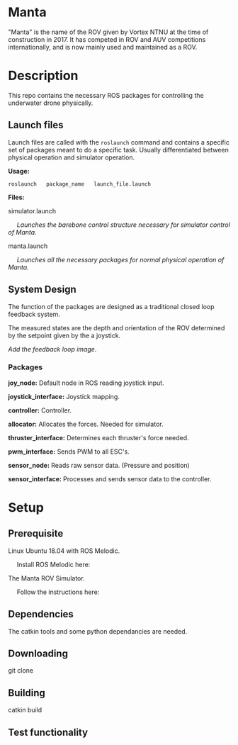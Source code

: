 # Manta
"Manta" is the name of the ROV given by Vortex NTNU at the time of construction in 2017.
It has competed in ROV and AUV competitions internationally, and is now mainly used and maintained as a ROV.

# Description
This repo contains the necessary ROS packages for controlling the underwater drone physically.

## Launch files
Launch files are called with the `roslaunch` command and contains a specific set of packages meant to do a specific task. Usually differentiated between physical operation and simulator operation.


**Usage:**

`roslaunch   package_name   launch_file.launch`

**Files:**

simulator.launch

&nbsp;&nbsp;&nbsp;&nbsp; *Launches the barebone control structure necessary for simulator control of Manta.*
  
manta.launch

&nbsp;&nbsp;&nbsp;&nbsp; *Launches all the necessary packages for normal physical operation of Manta.*

## System Design

The function of the packages are designed as a traditional closed loop feedback system.

The measured states are the depth and orientation of the ROV determined by the setpoint given by the a joystick.

*Add the feedback loop image*.

### Packages

**joy_node:** Default node in ROS reading joystick input.

**joystick_interface:** Joystick mapping.

**controller:** Controller.

**allocator:** Allocates the forces. Needed for simulator.

**thruster_interface:** Determines each thruster's force needed.

**pwm_interface:** Sends PWM to all ESC's.

**sensor_node:** Reads raw sensor data. (Pressure and position)

**sensor_interface:** Processes and sends sensor data to the controller.

# Setup

## Prerequisite

Linux Ubuntu 18.04 with ROS Melodic.



&nbsp;&nbsp;&nbsp;&nbsp; Install ROS Melodic here:

The Manta ROV Simulator.

&nbsp;&nbsp;&nbsp;&nbsp; Follow the instructions here:


## Dependencies

The catkin tools and some python dependancies are needed.

## Downloading

git clone

## Building

catkin build

## Test functionality
